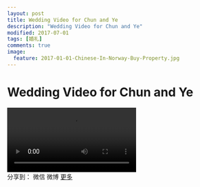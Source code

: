 ```yaml
---
layout: post
title: Wedding Video for Chun and Ye
description: "Wedding Video for Chun and Ye"
modified: 2017-07-01
tags: [婚礼]
comments: true
image:
  feature: 2017-01-01-Chinese-In-Norway-Buy-Property.jpg
---
```


# Wedding Video for Chun and Ye

<video controls>
  <source src="{{ site.url }}/videos/Charia.mp4"></source>
</video>
<div id="ckepop">
<span class="jiathis_txt">分享到：</span>
<a class="jiathis_button_weixin">微信</a>
<a class="jiathis_button_tsina">微博</a>
<a href="http://www.jiathis.com/share?uid=2074997"  class="jiathis jiathis_txt jiathis_separator jtico jtico_jiathis" target="_blank">更多</a></div>
<script type="text/javascript" src="http://v3.jiathis.com/code/jia.js?uid=2074997" charset="utf-8"></script>

### &nbsp;
